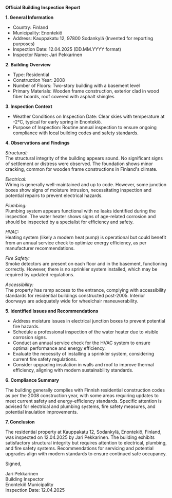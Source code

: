 **Official Building Inspection Report**

**1. General Information**

- Country: Finland
- Municipality: Enontekiö
- Address: Kauppakatu 12, 97800 Sodankylä (Invented for reporting purposes)
- Inspection Date: 12.04.2025 (DD.MM.YYYY format)
- Inspector Name: Jari Pekkarinen

**2. Building Overview**

- Type: Residential
- Construction Year: 2008
- Number of Floors: Two-story building with a basement level
- Primary Materials: Wooden frame construction, exterior clad in wood fiber boards, roof covered with asphalt shingles

**3. Inspection Context**

- Weather Conditions on Inspection Date: Clear skies with temperature at -2°C, typical for early spring in Enontekiö.
- Purpose of Inspection: Routine annual inspection to ensure ongoing compliance with local building codes and safety standards.

**4. Observations and Findings**

*Structural:*  
The structural integrity of the building appears sound. No significant signs of settlement or distress were observed. The foundation shows minor cracking, common for wooden frame constructions in Finland's climate.

*Electrical:*  
Wiring is generally well-maintained and up to code. However, some junction boxes show signs of moisture intrusion, necessitating inspection and potential repairs to prevent electrical hazards.

*Plumbing:*  
Plumbing system appears functional with no leaks identified during the inspection. The water heater shows signs of age-related corrosion and should be inspected by a specialist for efficiency and safety.

*HVAC:*  
Heating system (likely a modern heat pump) is operational but could benefit from an annual service check to optimize energy efficiency, as per manufacturer recommendations.

*Fire Safety:*  
Smoke detectors are present on each floor and in the basement, functioning correctly. However, there is no sprinkler system installed, which may be required by updated regulations.

*Accessibility:*  
The property has ramp access to the entrance, complying with accessibility standards for residential buildings constructed post-2005. Interior doorways are adequately wide for wheelchair maneuverability.

**5. Identified Issues and Recommendations**

- Address moisture issues in electrical junction boxes to prevent potential fire hazards.
- Schedule a professional inspection of the water heater due to visible corrosion signs.
- Conduct an annual service check for the HVAC system to ensure optimal performance and energy efficiency.
- Evaluate the necessity of installing a sprinkler system, considering current fire safety regulations.
- Consider upgrading insulation in walls and roof to improve thermal efficiency, aligning with modern sustainability standards.

**6. Compliance Summary**

The building generally complies with Finnish residential construction codes as per the 2008 construction year, with some areas requiring updates to meet current safety and energy-efficiency standards. Specific attention is advised for electrical and plumbing systems, fire safety measures, and potential insulation improvements.

**7. Conclusion**

The residential property at Kauppakatu 12, Sodankylä, Enontekiö, Finland, was inspected on 12.04.2025 by Jari Pekkarinen. The building exhibits satisfactory structural integrity but requires attention to electrical, plumbing, and fire safety systems. Recommendations for servicing and potential upgrades align with modern standards to ensure continued safe occupancy.

Signed,

Jari Pekkarinen  
Building Inspector  
Enontekiö Municipality  
Inspection Date: 12.04.2025